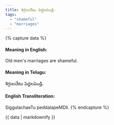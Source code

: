 ```yaml
---
title: శిగ్గులచేటు పెద్దలపెండ్లి.
tags:
  - "shameful"
  - "marriages"
---
```


{% capture data %}
#### Meaning in English:
Old men's marriages are shameful.

#### Meaning in Telugu:
శిగ్గులచేటు పెద్దలపెండ్లి.

#### English Transliteration:
SiggulachaeTu peddalapeMDli.
{% endcapture %}

<div class="notice">{{ data | markdownify }}</div>


